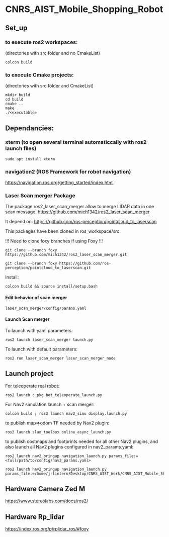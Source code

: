 # CNRS_AIST_Mobile_Shopping_Robot

## Set_up
### to execute ros2 workspaces:
(directories with src folder and no CmakeList)
```
colcon build
```
### to execute Cmake projects:
(directories with src folder and CmakeList)
```
mkdir build
cd build
cmake ..
make
./<executable>
```

## Dependancies: 
### xterm (to open several terminal automaticcally with ros2 launch files)
```
sudo apt install xterm
```

### navigation2 (ROS Framework for robot navigation)
https://navigation.ros.org/getting_started/index.html

### Laser Scan merger Package
The package ros2_laser_scan_merger allow to merge LIDAR data in one scan message.
https://github.com/mich1342/ros2_laser_scan_merger

It depend on:
https://github.com/ros-perception/pointcloud_to_laserscan

This packages have been cloned in ros_workspace/src.

!!! Need to clone foxy branches if using Foxy !!!
```
git clone --branch foxy https://github.com/mich1342/ros2_laser_scan_merger.git
```
```
git clone --branch foxy https://github.com/ros-perception/pointcloud_to_laserscan.git
```

Install:
```
colcon build && source install/setup.bash
```

#### Edit behavior of scan merger
```
laser_scan_merger/config/params.yaml
```

#### Launch Scan merger
To launch with yaml parameters:
```
ros2 launch laser_scan_merger launch.py
```

To launch with default parameters:
```
ros2 run laser_scan_merger laser_scan_merger_node
```

## Launch project
For teleoperate real robot:
```
ros2 launch c_pkg bot_teleoperate_launch.py
```
For Nav2 simulation launch + scan merger:
```
colcon build ; ros2 launch nav2_simu display.launch.py
```


to publish map=>odom TF needed by Nav2 plugin:
```
ros2 launch slam_toolbox online_async_launch.py
```
to publish costmaps and footprints needed for all other Nav2 plugins, and also launch all Nav2 plugins configured in nav2_params.yaml:
```
ros2 launch nav2_bringup navigation_launch.py params_file:=<full/path/to/config/nav2_params.yaml>
```
```
ros2 launch nav2_bringup navigation_launch.py params_file:=/home/jrlintern/Desktop/CNRS_AIST_Work/CNRS_AIST_Mobile_Shopping_Robot/robot_ws_ros2/src/nav2_simu/config/nav2_params.yaml
```

## Hardware Camera Zed M
https://www.stereolabs.com/docs/ros2/

## Hardware Rp_lidar
https://index.ros.org/p/rplidar_ros/#foxy
